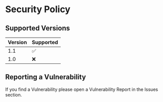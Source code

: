# Security Policy

## Supported Versions

| Version | Supported          |
| ------- | ------------------ |
|   1.1   | :white_check_mark: |
|   1.0   | :x:                |

## Reporting a Vulnerability

If you find a Vulnerability please open a Vulnerability Report in the Issues section.

